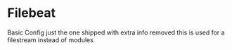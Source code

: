 # Filebeat

Basic Config just the one shipped with extra info removed this is used for a filestream instead of modules 